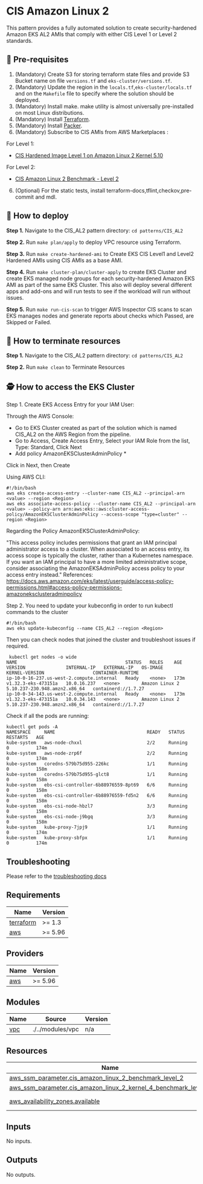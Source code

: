 # CIS Amazon Linux 2

This pattern provides a fully automated solution to create security-hardened Amazon EKS AL2 AMIs that comply with either CIS Level 1 or Level 2 standards.

## 🔢 Pre-requisites

1. (Mandatory) Create S3 for storing terraform state files and provide S3 Bucket name on file ``versions.tf`` and ``eks-cluster/versions.tf``.
2. (Mandatory) Update the region in the ``locals.tf``,``eks-cluster/locals.tf`` and on the ``Makefile`` file to specify where the solution should be deployed.
3. (Mandatory) Install make. make utility is almost universally pre-installed on most Linux distributions.
4. (Mandatory) Install [Terraform](https://developer.hashicorp.com/terraform/tutorials/aws-get-started/install-cli).
5. (Mandatory) Install [Packer](https://developer.hashicorp.com/packer/tutorials/docker-get-started/get-started-install-cli).
6. (Mandatory) Subscribe to CIS AMIs from AWS Marketplaces :

For Level 1:

- [CIS Hardened Image Level 1 on Amazon Linux 2 Kernel 5.10](https://aws.amazon.com/marketplace/server/procurement?productId=abcfcbaf-134e-4639-a7b4-fd285b9fcf0a)

For Level 2:

- [CIS Amazon Linux 2 Benchmark - Level 2](https://aws.amazon.com/marketplace/server/procurement?productId=c41d38c4-3f6a-4434-9a86-06dd331d3f9c)

6. (Optional) For the static tests, install terraform-docs,tflint,checkov,pre-commit and mdl.

## 🚀 How to deploy

**Step 1.** Navigate to the CIS_AL2 pattern directory: `cd patterns/CIS_AL2`

**Step 2.** Run `make plan/apply` to deploy VPC resource using Terraform.

**Step 3.** Run `make create-hardened-ami` to Create EKS CIS Level1 and Level2 Hardened AMIs using CIS AMIs as a base AMI.

**Step 4.** Run `make cluster-plan/cluster-apply` to create EKS Cluster and create EKS managed node groups for each security-hardened Amazon EKS AMI as part of the same EKS Cluster. This also will deploy several different apps and add-ons and will run tests to see if the workload will run without issues.

**Step 5.** Run `make run-cis-scan` to trigger AWS Inspector CIS scans to scan EKS manages nodes and generate reports about checks which Passed, are Skipped or Failed.

## 🧹 How to terminate resources

**Step 1.** Navigate to the CIS_AL2 pattern directory: `cd patterns/CIS_AL2`

**Step 2.** Run `make clean` to Terminate Resources

## 🕵️ How to access the EKS Cluster

Step 1. Create EKS Access Entry for your IAM User:

Through the AWS Console:

- Go to EKS Cluster created as part of the solution which is named CIS_AL2 on the AWS Region from the pipeline.
- Go to Access, Create Access Entry, Select your IAM Role from the list, Type: Standard, Click Next
- Add policy AmazonEKSClusterAdminPolicy *

Click in Next, then Create

Using AWS CLI:

```
#!/bin/bash
aws eks create-access-entry --cluster-name CIS_AL2 --principal-arn <value> --region <Region>
aws eks associate-access-policy --cluster-name CIS_AL2 --principal-arn <value> --policy-arn arn:aws:eks::aws:cluster-access-policy/AmazonEKSClusterAdminPolicy --access-scope "type=cluster" --region <Region>
```

Regarding the Policy AmazonEKSClusterAdminPolicy:

"This access policy includes permissions that grant an IAM principal administrator access to a cluster. When associated to an access entry, its access scope is typically the cluster, rather than a Kubernetes namespace. If you want an IAM principal to have a more limited administrative scope, consider associating the AmazonEKSAdminPolicy access policy to your access entry instead."
References: <https://docs.aws.amazon.com/eks/latest/userguide/access-policy-permissions.html#access-policy-permissions-amazoneksclusteradminpolicy>

Step 2. You need to update your kubeconfig in order to run kubectl commands to the cluster

```
#!/bin/bash
aws eks update-kubeconfig --name CIS_AL2 --region <Region>
```

Then you can check nodes that joined the cluster and troubleshoot issues if required.

```#!/bin/bash
 kubectl get nodes -o wide
NAME                                        STATUS   ROLES    AGE    VERSION               INTERNAL-IP   EXTERNAL-IP   OS-IMAGE         KERNEL-VERSION                  CONTAINER-RUNTIME
ip-10-0-16-237.us-west-2.compute.internal   Ready    <none>   173m   v1.32.3-eks-473151a   10.0.16.237   <none>        Amazon Linux 2   5.10.237-230.948.amzn2.x86_64   containerd://1.7.27
ip-10-0-34-143.us-west-2.compute.internal   Ready    <none>   173m   v1.32.3-eks-473151a   10.0.34.143   <none>        Amazon Linux 2   5.10.237-230.948.amzn2.x86_64   containerd://1.7.27
```

Check if all the pods are running:

```#!/bin/bash
kubectl get pods -A
NAMESPACE     NAME                                  READY   STATUS    RESTARTS   AGE
kube-system   aws-node-chxxl                        2/2     Running   0          174m
kube-system   aws-node-zrp6f                        2/2     Running   0          174m
kube-system   coredns-579b75d955-226kc              1/1     Running   0          158m
kube-system   coredns-579b75d955-glct8              1/1     Running   0          158m
kube-system   ebs-csi-controller-6b88976559-8pt69   6/6     Running   0          158m
kube-system   ebs-csi-controller-6b88976559-fd5n2   6/6     Running   0          158m
kube-system   ebs-csi-node-hbzl7                    3/3     Running   0          158m
kube-system   ebs-csi-node-j9bgq                    3/3     Running   0          158m
kube-system   kube-proxy-7jpj9                      1/1     Running   0          174m
kube-system   kube-proxy-sbfpx                      1/1     Running   0          174m
```

## Troubleshooting

Please refer to the [troubleshooting docs](../../docs/troubleshooting.md)

<!-- BEGIN_TF_DOCS -->
## Requirements

| Name | Version |
|------|---------|
| <a name="requirement_terraform"></a> [terraform](#requirement\_terraform) | >= 1.3 |
| <a name="requirement_aws"></a> [aws](#requirement\_aws) | >= 5.96 |

## Providers

| Name | Version |
|------|---------|
| <a name="provider_aws"></a> [aws](#provider\_aws) | >= 5.96 |

## Modules

| Name | Source | Version |
|------|--------|---------|
| <a name="module_vpc"></a> [vpc](#module\_vpc) | ./../modules/vpc | n/a |

## Resources

| Name | Type |
|------|------|
| [aws_ssm_parameter.cis_amazon_linux_2_benchmark_level_2](https://registry.terraform.io/providers/hashicorp/aws/latest/docs/resources/ssm_parameter) | resource |
| [aws_ssm_parameter.cis_amazon_linux_2_kernel_4_benchmark_level_1](https://registry.terraform.io/providers/hashicorp/aws/latest/docs/resources/ssm_parameter) | resource |
| [aws_availability_zones.available](https://registry.terraform.io/providers/hashicorp/aws/latest/docs/data-sources/availability_zones) | data source |

## Inputs

No inputs.

## Outputs

No outputs.
<!-- END_TF_DOCS -->
